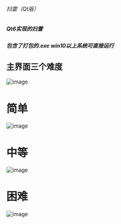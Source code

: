 ###### 扫雷（Qt版）
##### Qt6实现的扫雷
##### 包含了打包的.exe  win10以上系统可直接运行
## 主界面三个难度
![image](https://github.com/min-01/saolei/assets/74126005/f52c1301-628f-47f4-acbc-28ca4430a484)
# 简单
![image](https://github.com/min-01/saolei/assets/74126005/62896b25-856d-4c4d-8f5e-c9fde319bc03)
# 中等
![image](https://github.com/min-01/saolei/assets/74126005/913112b9-eaf7-4115-a0fa-f1cbfcc89075)
# 困难
![image](https://github.com/min-01/saolei/assets/74126005/d3b9bc49-8e4e-4f94-a149-8e1e9e459b3d)
